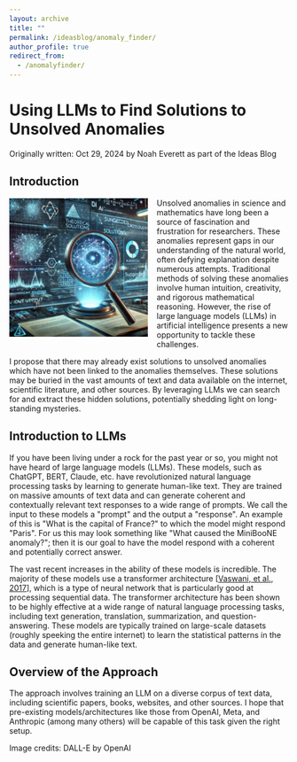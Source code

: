 ```yaml
---
layout: archive
title: ""
permalink: /ideasblog/anomaly_finder/
author_profile: true
redirect_from:
  - /anomalyfinder/
---
```


<h1>Using LLMs to Find Solutions to Unsolved Anomalies</h1>
<p style="margin: 0;">Originally written: Oct 29, 2024 by Noah Everett as part of the Ideas Blog</p>

## Introduction

<img src="/images/anomalous_search.jpeg" style="max-height: 250px; max-width: 100%; margin-right: 16px; margin-bottom: 10px" align=left>
Unsolved anomalies in science and mathematics have long been a source of fascination and frustration for researchers. 
These anomalies represent gaps in our understanding of the natural world, often defying explanation despite numerous attempts. 
Traditional methods of solving these anomalies involve human intuition, creativity, and rigorous mathematical reasoning.
However, the rise of large language models (LLMs) in artificial intelligence presents a new opportunity to tackle these challenges.

I propose that there may already exist solutions to unsolved anomalies which have not been linked to the anomalies themselves. 
These solutions may be buried in the vast amounts of text and data available on the internet, scientific literature, and other sources. 
By leveraging LLMs we can search for and extract these hidden solutions, potentially shedding light on long-standing mysteries.

## Introduction to LLMs

If you have been living under a rock for the past year or so, you might not have heard of large language models (LLMs).
These models, such as ChatGPT, BERT, Claude, etc. have revolutionized natural language processing tasks by learning to generate human-like text.
They are trained on massive amounts of text data and can generate coherent and contextually relevant text responses to a wide range of prompts.
We call the input to these models a "prompt" and the output a "response".
An example of this is "What is the capital of France?" to which the model might respond "Paris".
For us this may look something like "What caused the MiniBooNE anomaly?"; then it is our goal to have the model respond with a coherent and potentially correct answer.

The vast recent increases in the ability of these models is incredible.
The majority of these models use a transformer architecture [[Vaswani, et al., 2017](https://arxiv.org/abs/1706.03762)], which is a type of neural network that is particularly good at processing sequential data.
The transformer architecture has been shown to be highly effective at a wide range of natural language processing tasks, including text generation, translation, summarization, and question-answering.
These models are typically trained on large-scale datasets (roughly speeking the entire internet) to learn the statistical patterns in the data and generate human-like text.

## Overview of the Approach

The approach involves training an LLM on a diverse corpus of text data, including scientific papers, books, websites, and other sources.
I hope that pre-existing models/architectures like those from OpenAI, Meta, and Anthropic (among many others) will be capable of this task given the right setup.


Image credits: DALL-E by OpenAI